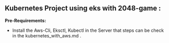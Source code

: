 ## Kubernetes Project using eks with 2048-game :

**Pre-Requirements:**
* Install the Aws-Cli, Eksctl, Kubectl in the Server that steps can be check in the kubernetes_with_aws.md .

  




  




